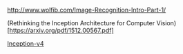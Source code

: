 http://www.wolfib.com/Image-Recognition-Intro-Part-1/

(Rethinking the Inception Architecture for Computer Vision)[https://arxiv.org/pdf/1512.00567.pdf]

[Inception-v4](https://arxiv.org/pdf/1602.07261.pdf)


